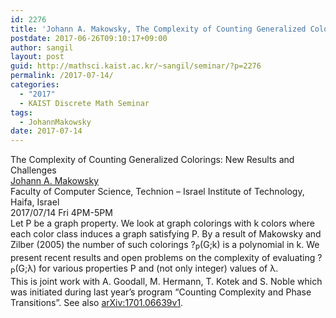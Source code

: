 ```yaml
---
id: 2276
title: 'Johann A. Makowsky, The Complexity of Counting Generalized Colorings: New Results and Challenges'
postdate: 2017-06-26T09:10:17+09:00
author: sangil
layout: post
guid: http://mathsci.kaist.ac.kr/~sangil/seminar/?p=2276
permalink: /2017-07-14/
categories:
  - "2017"
  - KAIST Discrete Math Seminar
tags:
  - JohannMakowsky
date: 2017-07-14
---
```

<div class="talk">
  The Complexity of Counting Generalized Colorings: New Results and Challenges
</div>

<div class="speaker">
  <a href="http://www.cs.technion.ac.il/~janos/">Johann A. Makowsky</a><br /> Faculty of Computer Science, Technion – Israel Institute of Technology, Haifa, Israel
</div>

<div class="date">
  2017/07/14 Fri 4PM-5PM
</div>

<div class="abstract">
  Let P be a graph property. We look at graph colorings with k colors where each color class induces a graph satisfying P. By a result of Makowsky and Zilber (2005) the number of such colorings ?<sub>P</sub>(G;k) is a polynomial in k. We present recent results and open problems on the complexity of evaluating ?<sub>P</sub>(G;&lambda;) for various properties P and (not only integer) values of &lambda;.<br /> This is joint work with A. Goodall, M. Hermann, T. Kotek and S. Noble which was initiated during last year&#8217;s program &#8220;Counting Complexity and Phase Transitions&#8221;. See also <a href="https://arxiv.org/abs/1701.06639">arXiv:1701.06639v1</a>.
</div>